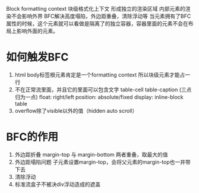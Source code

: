 Block formatting context 块级格式化上下文 形成独立的渲染区域 内部元素的渲染不会影响外界
BFC解决高度塌陷，外边距重叠，清除浮动等
当元素拥有了BFC属性的时候，这个元素就可以看做是隔离了的独立容器，容器里面的元素不会在布局上影响外面的元素。

# 如何触发BFC
1. html body标签根元素肯定是一个formatting context  所以块级元素才能占一行
2. 不在正常流里面，并且它的里面可以包含文字 table-cell table-caption  (三点归为一点)
float: right/left
position: absolute/fixed
display: inline-block table
3. overflow除了visible以外的值（hidden auto scroll）

# BFC的作用
1. 外边距折叠 margin-top 与 margin-bottom 两者重叠，取最大的值
2. 外边距塌陷问题 子元素设置margin-top，会将父元素的margin-top也一并带下去
3. 清除浮动
4. 标准流盒子不被决div浮动造成的遮盖
